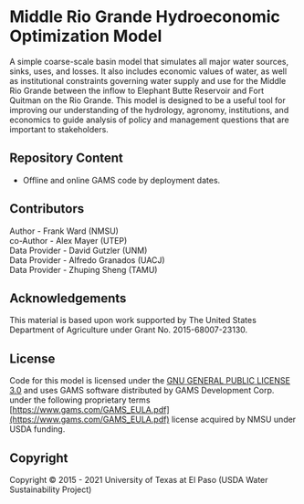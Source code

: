 # Middle Rio Grande Hydroeconomic Optimization Model

A simple coarse-scale basin model that simulates all major water sources, sinks, uses, and losses. It also includes economic values of water, as well as institutional constraints governing water supply and use for the Middle Rio Grande between the inflow to Elephant Butte Reservoir and Fort Quitman on the Rio Grande. This model is designed to be a useful tool for improving our understanding of the hydrology, agronomy, institutions, and economics to guide analysis of policy and management questions that are important to stakeholders. 

## Repository Content
- Offline and online GAMS code by deployment dates.

## Contributors
Author - Frank Ward (NMSU)   
co-Author - Alex Mayer (UTEP)   
Data Provider - David Gutzler (UNM)   
Data Provider - Alfredo Granados (UACJ)   
Data Provider - Zhuping Sheng (TAMU)   

## Acknowledgements
This material is based upon work supported by The United States Department of Agriculture under Grant No. 2015-68007-23130.

## License
Code for this model is licensed under the [GNU GENERAL PUBLIC LICENSE  3.0](https://github.com/iLink-CyberShARE/SWIM-IT/blob/master/LICENSE) and uses GAMS software distributed by GAMS Development Corp. under the following proprietary terms [https://www.gams.com/GAMS_EULA.pdf](https://www.gams.com/GAMS_EULA.pdf) license acquired by NMSU under USDA funding.

## Copyright
Copyright © 2015 - 2021 University of Texas at El Paso (USDA Water Sustainability Project) 